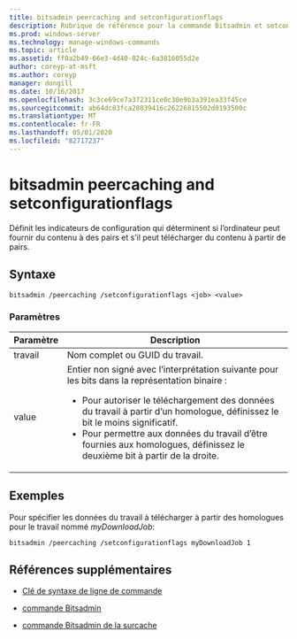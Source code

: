 ```yaml
---
title: bitsadmin peercaching and setconfigurationflags
description: Rubrique de référence pour la commande Bitsadmin et setconfigurationflags, qui définit les indicateurs de configuration qui déterminent si l’ordinateur peut fournir du contenu à des homologues et s’il peut télécharger du contenu à partir de pairs.
ms.prod: windows-server
ms.technology: manage-windows-commands
ms.topic: article
ms.assetid: ff0a2b49-66e3-4d40-824c-6a3816055d2e
author: coreyp-at-msft
ms.author: coreyp
manager: dongill
ms.date: 10/16/2017
ms.openlocfilehash: 3c3ce69ce7a372311ce0c30e9b3a391ea33f45ce
ms.sourcegitcommit: ab64dc83fca28039416c26226815502d0193500c
ms.translationtype: MT
ms.contentlocale: fr-FR
ms.lasthandoff: 05/01/2020
ms.locfileid: "82717237"
---
```

# <a name="bitsadmin-peercaching-and-setconfigurationflags"></a>bitsadmin peercaching and setconfigurationflags

Définit les indicateurs de configuration qui déterminent si l’ordinateur peut fournir du contenu à des pairs et s’il peut télécharger du contenu à partir de pairs.

## <a name="syntax"></a>Syntaxe

```
bitsadmin /peercaching /setconfigurationflags <job> <value>
```

### <a name="parameters"></a>Paramètres

| Paramètre | Description |
| -------------- | -------------- |
| travail | Nom complet ou GUID du travail. |
| value | Entier non signé avec l’interprétation suivante pour les bits dans la représentation binaire :<ul><li>Pour autoriser le téléchargement des données du travail à partir d’un homologue, définissez le bit le moins significatif.</li><li>Pour permettre aux données du travail d’être fournies aux homologues, définissez le deuxième bit à partir de la droite.</li></ul>|

## <a name="examples"></a>Exemples

Pour spécifier les données du travail à télécharger à partir des homologues pour le travail nommé *myDownloadJob*:

```
bitsadmin /peercaching /setconfigurationflags myDownloadJob 1
```

## <a name="additional-references"></a>Références supplémentaires

- [Clé de syntaxe de ligne de commande](command-line-syntax-key.md)

- [commande Bitsadmin](bitsadmin.md)

- [commande Bitsadmin de la surcache](bitsadmin-peercaching.md)
